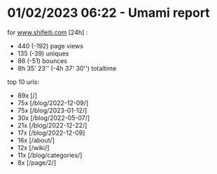# 01/02/2023 06:22 - Umami report
for www.shifeiti.com [24h] :

 - 440 (-192) page views
 - 135 (-39) uniques
 - 86 (-51) bounces
 - 8h 35' 23'' (-4h 37' 30'') totaltime


top 10 urls:
 - 89x [/]
 - 75x [/blog/2022-12-09/]
 - 75x [/blog/2023-01-12/]
 - 30x [/blog/2022-05-07/]
 - 21x [/blog/2022-12-22/]
 - 17x [/blog/2022-12-09]
 - 16x [/about/]
 - 12x [/wiki/]
 - 11x [/blog/categories/]
 - 8x [/page/2/]


